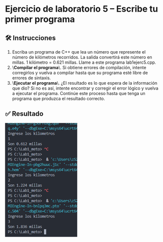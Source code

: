 # Ejercicio de laboratorio 5 – Escribe tu primer programa

## 🛠️ Instrucciones

1. Escriba un programa de C++ que lea un número que represente el número de kilómetros recorridos. La salida convertirá este número en millas. 1 kilómetro = 0.621 millas. Llame a este programa lab1ejerc5.cpp.
2. \\**Compilar el programa**\\. Si obtiene errores de compilación, intente corregirlos y vuelva a compilar hasta que su programa esté libre de errores de sintaxis.
3. \\**Ejecutar el programa**\\. ¿El resultado es lo que espera de la información que dio? Si no es así, intente encontrar y corregir el error lógico y vuelva a ejecutar el programa. Continúe este proceso hasta que tenga un programa que produzca el resultado correcto.

## ✅ Resultado

![alt text](resultado5.png)
